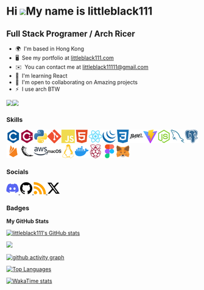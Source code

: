 Hi ![](https://user-images.githubusercontent.com/18350557/176309783-0785949b-9127-417c-8b55-ab5a4333674e.gif)My name is littleblack111
======================================================================================================================================

Full Stack Programer / Arch Ricer
------------------------------------

* 🌍  I'm based in Hong Kong
* 🖥️  See my portfolio at [littleblack111.com](http://littleblack111.com)
* ✉️  You can contact me at [littleblack11111@gmail.com](mailto:littleblack11111@gmail.com)
* 🧠  I'm learning React
* 🤝  I'm open to collaborating on Amazing projects
* ⚡  I use arch BTW

<a href="https://www.github.com/littleblack111" target="_blank" rel="noreferrer"><img
src="https://img.shields.io/github/followers/littleblack111?logo=github&style=for-the-badge&color=0891b2&labelColor=1c1917" /></a><a href="https://www.x.com/littleblac59922" target="_blank" rel="noreferrer"><img
src="https://img.shields.io/twitter/follow/littleblac59922?logo=twitter&style=for-the-badge&color=0891b2&labelColor=1c1917"
/></a>

### Skills


<p align="left">
<a href="https://docs.microsoft.com/en-us/cpp/?view=msvc-170" target="_blank" rel="noreferrer"><img src="./icons/skills/c-colored.svg" width="36" height="36" alt="C" /></a><a href="https://docs.microsoft.com/en-us/cpp/?view=msvc-170" target="_blank" rel="noreferrer"><img src="./icons/skills/cplusplus-colored.svg" width="36" height="36" alt="C++" /></a><a href="https://www.python.org/" target="_blank" rel="noreferrer"><img src="./icons/skills/python-colored.svg" width="36" height="36" alt="Python" /></a><a href="https://git-scm.com/" target="_blank" rel="noreferrer"><img src="./icons/skills/git-colored.svg" width="36" height="36" alt="Git" /></a><a href="https://developer.mozilla.org/en-US/docs/Web/JavaScript" target="_blank" rel="noreferrer"><img src="./icons/skills/javascript-colored.svg" width="36" height="36" alt="JavaScript" /></a><a href="https://developer.mozilla.org/en-US/docs/Glossary/HTML5" target="_blank" rel="noreferrer"><img src="./icons/skills/html5-colored.svg" width="36" height="36" alt="HTML5" /></a><a href="https://reactjs.org/" target="_blank" rel="noreferrer"><img src="./icons/skills/react-colored.svg" width="36" height="36" alt="React" /></a><a href="https://jquery.com/" target="_blank" rel="noreferrer"><img src="./icons/skills/jquery-colored.svg" width="36" height="36" alt="JQuery" /></a><a href="https://www.w3.org/TR/CSS/#css" target="_blank" rel="noreferrer"><img src="./icons/skills/css3-colored.svg" width="36" height="36" alt="CSS3" /></a><a href="https://babeljs.io/" target="_blank" rel="noreferrer"><img src="./icons/skills/babel-colored.svg" width="36" height="36" alt="Babel" /></a><a href="https://vitejs.dev/" target="_blank" rel="noreferrer"><img src="./icons/skills/vite-colored.svg" width="36" height="36" alt="Vite" /></a><a href="https://nodejs.org/en/" target="_blank" rel="noreferrer"><img src="./icons/skills/nodejs-colored.svg" width="36" height="36" alt="NodeJS" /></a><a href="https://www.mysql.com/" target="_blank" rel="noreferrer"><img src="./icons/skills/mysql-colored.svg" width="36" height="36" alt="MySQL" /></a><a href="https://www.postgresql.org/" target="_blank" rel="noreferrer"><img src="./icons/skills/postgresql-colored.svg" width="36" height="36" alt="PostgreSQL" /></a><a href="https://firebase.google.com/" target="_blank" rel="noreferrer"><img src="./icons/skills/firebase-colored.svg" width="36" height="36" alt="Firebase" /></a><a href="https://flask.palletsprojects.com/en/2.0.x/" target="_blank" rel="noreferrer"><img src="./icons/skills/flask-colored.svg" width="36" height="36" alt="Flask" /></a><a href="https://aws.amazon.com" target="_blank" rel="noreferrer"><img src="./icons/skills/aws-colored.svg" width="36" height="36" alt="Amazon Web Services" /></a><a href="https://apple.com" target="_blank" rel="noreferrer"><img src="./icons/skills/macos-colored.svg" width="36" height="36" alt="MacOS" /></a><a href="https://www.linux.org" target="_blank" rel="noreferrer"><img src="./icons/skills/linux-colored.svg" width="36" height="36" alt="Linux" /></a><a href="https://www.docker.com/" target="_blank" rel="noreferrer"><img src="./icons/skills/docker-colored.svg" width="36" height="36" alt="Docker" /></a><a href="https://www.raspberrypi.org/" target="_blank" rel="noreferrer"><img src="./icons/skills/raspberrypi-colored.svg" width="36" height="36" alt="Raspberry Pi" /></a><a href="https://www.figma.com/" target="_blank" rel="noreferrer"><img src="./icons/skills/figma-colored.svg" width="36" height="36" alt="Figma" /></a><a href="https://metamask.io/" target="_blank" rel="noreferrer"><img src="./icons/skills/metamask-colored.svg" width="36" height="36" alt="MetaMask" /></a>
</p>


### Socials

<p align="left"> <a href="https://discord.com/users/littleblack111" target="_blank" rel="noreferrer"> <picture> <source media="(prefers-color-scheme: dark)" srcset="./icons/socials/discord.svg" /> <source media="(prefers-color-scheme: light)" srcset="./icons/socials/discord.svg" /> <img src="./icons/socials/discord.svg" width="32" height="32" /> </picture> </a> <a href="https://www.github.com/littleblack111" target="_blank" rel="noreferrer"> <picture> <source media="(prefers-color-scheme: dark)" srcset="./icons/socials/github-dark.svg" /> <source media="(prefers-color-scheme: light)" srcset="./icons/socials/github.svg" /> <img src="./icons/socials/github.svg" width="32" height="32" /> </picture> </a> <a href="https://littleblack111.com" target="_blank" rel="noreferrer"> <picture> <source media="(prefers-color-scheme: dark)" srcset="./icons/socials/rss-dark.svg" /> <source media="(prefers-color-scheme: light)" srcset="./icons/socials/rss.svg" /> <img src="./icons/socials/rss.svg" width="32" height="32" /> </picture> </a> <a href="https://www.x.com/littleblac59922" target="_blank" rel="noreferrer"> <picture> <source media="(prefers-color-scheme: dark)" srcset="./icons/socials/twitter-dark.svg" /> <source media="(prefers-color-scheme: light)" srcset="./icons/socials/twitter.svg" /> <img src="./icons/socials/twitter.svg" width="32" height="32" /> </picture> </a></p>

### Badges

<b>My GitHub Stats</b>

<a href="http://www.github.com/littleblack111"><img src="https://github-readme-stats.vercel.app/api?username=littleblack111&show_icons=true&hide=&count_private=true&title_color=0891b2&text_color=ffffff&icon_color=0891b2&bg_color=1c1917&hide_border=true&show_icons=true" alt="littleblack111's GitHub stats" /></a>

<a href="http://www.github.com/littleblack111"><img src="https://github-readme-streak-stats.herokuapp.com/?user=littleblack111&stroke=ffffff&background=1c1917&ring=0891b2&fire=0891b2&currStreakNum=ffffff&currStreakLabel=0891b2&sideNums=ffffff&sideLabels=ffffff&dates=ffffff&hide_border=true" /></a>

[![github activity graph](https://github-readme-activity-graph.vercel.app/graph?username=littleblack111)](https://github.com/ashutosh00710/github-readme-activity-graph)

<a href="https://github.com/littleblack111" align="left"><img src="https://github-readme-stats.vercel.app/api/top-langs/?username=littleblack111&langs_count=10&title_color=0891b2&text_color=ffffff&icon_color=0891b2&bg_color=1c1917&hide_border=true&locale=en&custom_title=Top%20%Languages" alt="Top Languages" /></a>

[![WakaTime stats](https://github-readme-stats.vercel.app/api/wakatime?username=littleblack111)](https://github.com/anuraghazra/github-readme-stats)
